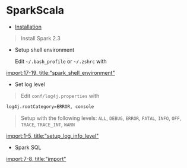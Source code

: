 # SparkScala
* [Installation](https://sundog-education.com/spark-scala/)
> Install Spark 2.3
* Setup shell environment
	
	Edit `~/.bash_profile` or `~/.zshrc` with

[import:17-19, title:"spark_shell_environment"](../../Code/shell.sh)

* Set log level
> Edit `conf/log4j.properties` with
```bash
log4j.rootCategory=ERROR, console
```
> Setup with the following levels: `ALL`, `DEBUG`, `ERROR`, `FATAL`, `INFO`, `OFF`, `TRACE`, `TRACE_INT`, `WARN`

[import:1-5, title:"setup_log_info_level"](../../Code/SparkScala.scala)

* Spark SQL

[import:7-8, title:"import"](../../Code/SparkScala.scala)

